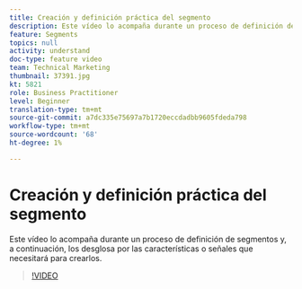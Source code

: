 ```yaml
---
title: Creación y definición práctica del segmento
description: Este vídeo lo acompaña durante un proceso de definición de segmentos y, a continuación, los desglosa por las características o señales que necesitará para crearlos.
feature: Segments
topics: null
activity: understand
doc-type: feature video
team: Technical Marketing
thumbnail: 37391.jpg
kt: 5821
role: Business Practitioner
level: Beginner
translation-type: tm+mt
source-git-commit: a7dc335e75697a7b1720eccdadbb9605fdeda798
workflow-type: tm+mt
source-wordcount: '68'
ht-degree: 1%

---
```



# Creación y definición práctica del segmento

Este vídeo lo acompaña durante un proceso de definición de segmentos y, a continuación, los desglosa por las características o señales que necesitará para crearlos.

>[!VIDEO](https://video.tv.adobe.com/v/37391/?quality=12&learn=on)
